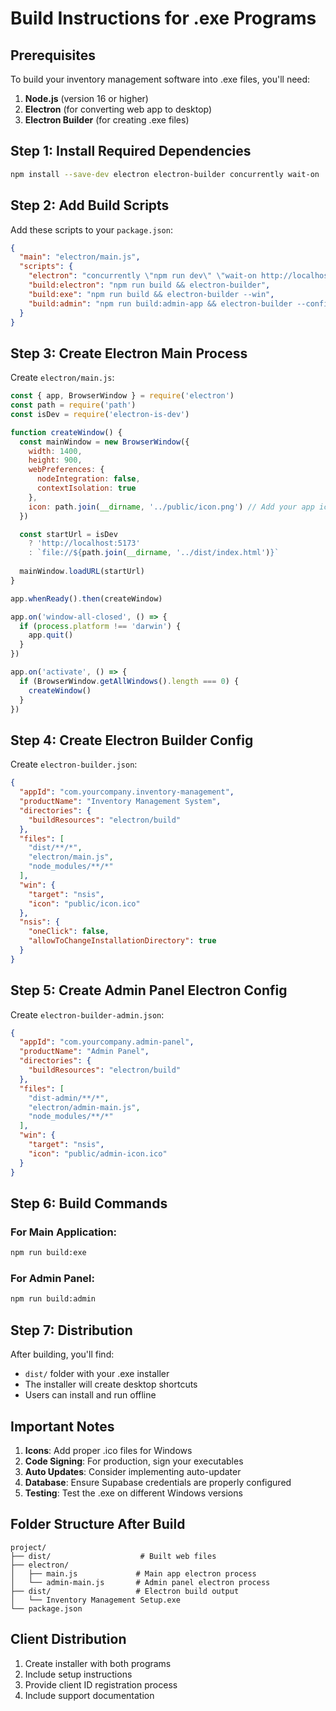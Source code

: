 # Build Instructions for .exe Programs

## Prerequisites

To build your inventory management software into .exe files, you'll need:

1. **Node.js** (version 16 or higher)
2. **Electron** (for converting web app to desktop)
3. **Electron Builder** (for creating .exe files)

## Step 1: Install Required Dependencies

```bash
npm install --save-dev electron electron-builder concurrently wait-on
```

## Step 2: Add Build Scripts

Add these scripts to your `package.json`:

```json
{
  "main": "electron/main.js",
  "scripts": {
    "electron": "concurrently \"npm run dev\" \"wait-on http://localhost:5173 && electron .\"",
    "build:electron": "npm run build && electron-builder",
    "build:exe": "npm run build && electron-builder --win",
    "build:admin": "npm run build:admin-app && electron-builder --config electron-builder-admin.json"
  }
}
```

## Step 3: Create Electron Main Process

Create `electron/main.js`:

```javascript
const { app, BrowserWindow } = require('electron')
const path = require('path')
const isDev = require('electron-is-dev')

function createWindow() {
  const mainWindow = new BrowserWindow({
    width: 1400,
    height: 900,
    webPreferences: {
      nodeIntegration: false,
      contextIsolation: true
    },
    icon: path.join(__dirname, '../public/icon.png') // Add your app icon
  })

  const startUrl = isDev 
    ? 'http://localhost:5173' 
    : `file://${path.join(__dirname, '../dist/index.html')}`
  
  mainWindow.loadURL(startUrl)
}

app.whenReady().then(createWindow)

app.on('window-all-closed', () => {
  if (process.platform !== 'darwin') {
    app.quit()
  }
})

app.on('activate', () => {
  if (BrowserWindow.getAllWindows().length === 0) {
    createWindow()
  }
})
```

## Step 4: Create Electron Builder Config

Create `electron-builder.json`:

```json
{
  "appId": "com.yourcompany.inventory-management",
  "productName": "Inventory Management System",
  "directories": {
    "buildResources": "electron/build"
  },
  "files": [
    "dist/**/*",
    "electron/main.js",
    "node_modules/**/*"
  ],
  "win": {
    "target": "nsis",
    "icon": "public/icon.ico"
  },
  "nsis": {
    "oneClick": false,
    "allowToChangeInstallationDirectory": true
  }
}
```

## Step 5: Create Admin Panel Electron Config

Create `electron-builder-admin.json`:

```json
{
  "appId": "com.yourcompany.admin-panel",
  "productName": "Admin Panel",
  "directories": {
    "buildResources": "electron/build"
  },
  "files": [
    "dist-admin/**/*",
    "electron/admin-main.js",
    "node_modules/**/*"
  ],
  "win": {
    "target": "nsis",
    "icon": "public/admin-icon.ico"
  }
}
```

## Step 6: Build Commands

### For Main Application:
```bash
npm run build:exe
```

### For Admin Panel:
```bash
npm run build:admin
```

## Step 7: Distribution

After building, you'll find:
- `dist/` folder with your .exe installer
- The installer will create desktop shortcuts
- Users can install and run offline

## Important Notes

1. **Icons**: Add proper .ico files for Windows
2. **Code Signing**: For production, sign your executables
3. **Auto Updates**: Consider implementing auto-updater
4. **Database**: Ensure Supabase credentials are properly configured
5. **Testing**: Test the .exe on different Windows versions

## Folder Structure After Build

```
project/
├── dist/                    # Built web files
├── electron/
│   ├── main.js             # Main app electron process
│   └── admin-main.js       # Admin panel electron process
├── dist/                   # Electron build output
│   └── Inventory Management Setup.exe
└── package.json
```

## Client Distribution

1. Create installer with both programs
2. Include setup instructions
3. Provide client ID registration process
4. Include support documentation